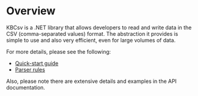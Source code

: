 # Overview

KBCsv is a .NET library that allows developers to read and write data in the CSV (comma-separated values) format. The abstraction it provides is simple to use and also very efficient, even for large volumes of data.

For more details, please see the following:

* [Quick-start guide](quick-start-guide.md)
* [Parser rules](parser-rules.md)

Also, please note there are extensive details and examples in the API documentation.